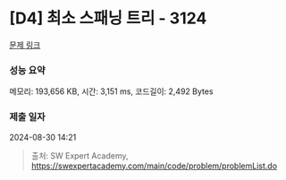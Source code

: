 # [D4] 최소 스패닝 트리 - 3124 

[문제 링크](https://swexpertacademy.com/main/code/problem/problemDetail.do?contestProbId=AV_mSnmKUckDFAWb) 

### 성능 요약

메모리: 193,656 KB, 시간: 3,151 ms, 코드길이: 2,492 Bytes

### 제출 일자

2024-08-30 14:21



> 출처: SW Expert Academy, https://swexpertacademy.com/main/code/problem/problemList.do